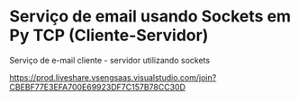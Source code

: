 # Serviço de email usando Sockets em Py TCP (Cliente-Servidor) 
Serviço de e-mail cliente - servidor utilizando sockets

https://prod.liveshare.vsengsaas.visualstudio.com/join?CBEBF77E3EFA700E69923DF7C157B78CC30D
